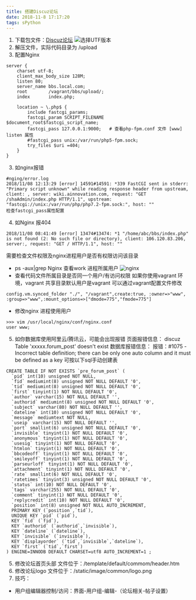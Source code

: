 ```yaml
---
title: 搭建Discuz论坛
date: 2018-11-8 17:17:20
tags: sPython
---
```

1. 下载包文件：[Discuz论坛](http://www.discuz.net/forum-2-1.html)
![选择UTF版本](https://upload-images.jianshu.io/upload_images/14827444-8c3726d4057def02.png?imageMogr2/auto-orient/strip%7CimageView2/2/w/1240)
2. 解压文件，实际代码目录为 /upload
3. 配置Nginx
```
server {
    charset utf-8;
    client_max_body_size 128M;
    listen 80; 
    server_name bbs.local.com;
    root        /vagrant/bbs/upload/;
    index       index.php;  
  
    location ~ \.php$ {
        include fastcgi_params;
        fastcgi_param SCRIPT_FILENAME $document_root$fastcgi_script_name;
        fastcgi_pass 127.0.0.1:9000;   # 查看php-fpm.conf 文件 [www] listen 属性
        #fastcgi_pass unix:/var/run/php5-fpm.sock;
        try_files $uri =404;
    }
}
```
3.  如nginx报错 
```
#nging/error.log
2018/11/08 12:13:29 [error] 14591#14591: *339 FastCGI sent in stderr: "Primary script unknown" while reading response header from upstream, client: , server: wiki.ainnovation.com, request: "GET /shaAdmin/index.php HTTP/1.1", upstream: "fastcgi://unix:/var/run/php/php7.2-fpm.sock:", host: ""
检查fastcgi_pass属性配置
```
4. 如Nginx 报404
```
2018/11/08 08:41:49 [error] 13474#13474: *1 "/home/abc/bbs/index.php" is not found (2: No such file or directory), client: 106.120.83.206, server:, request: "GET / HTTP/1.1", host: ""
```
需要检查文件权限及nginx进程用户是否有权限访问该目录
- ps -aux|grep Nginx 查看work 进程所属用户
![nginx](https://upload-images.jianshu.io/upload_images/14827444-4cc4e7b70cfee588.png?imageMogr2/auto-orient/strip%7CimageView2/2/w/1240)
- 查看代码文件所属目录是否同一个用户/有访问权限
如果你使用vagrant 环境，vagrant 共享目录默认用户是vagrant 可以通过vagrant配置文件修改
```
config.vm.synced_folder "./", "/vagrant",create:true, :owner=>"www", :group=>"www",:mount_options=>["dmode=775","fmode=775"]
```
- 修改nginx 进程使用用户
```
>>> vim /usr/local/nginx/conf/nginx.conf
user www;
```

5. 如你数据库使用阿里云/腾讯云，可能会出现报错
页面报错信息： discuz Table 'xxxxx.forum_post' doesn't exist
数据库报错信息： 报错：#1075 - Incorrect table definition; there can be only one auto column and it must be defined as a key
可按以下sql手动创建表
```
CREATE TABLE IF NOT EXISTS `pre_forum_post` (
  `pid` int(10) unsigned NOT NULL,
  `fid` mediumint(8) unsigned NOT NULL DEFAULT '0',
  `tid` mediumint(8) unsigned NOT NULL DEFAULT '0',
  `first` tinyint(1) NOT NULL DEFAULT '0',
  `author` varchar(15) NOT NULL DEFAULT '',
  `authorid` mediumint(8) unsigned NOT NULL DEFAULT '0',
  `subject` varchar(80) NOT NULL DEFAULT '',
  `dateline` int(10) unsigned NOT NULL DEFAULT '0',
  `message` mediumtext NOT NULL,
  `useip` varchar(15) NOT NULL DEFAULT '',
  `port` smallint(6) unsigned NOT NULL DEFAULT '0',
  `invisible` tinyint(1) NOT NULL DEFAULT '0',
  `anonymous` tinyint(1) NOT NULL DEFAULT '0',
  `usesig` tinyint(1) NOT NULL DEFAULT '0',
  `htmlon` tinyint(1) NOT NULL DEFAULT '0',
  `bbcodeoff` tinyint(1) NOT NULL DEFAULT '0',
  `smileyoff` tinyint(1) NOT NULL DEFAULT '0',
  `parseurloff` tinyint(1) NOT NULL DEFAULT '0',
  `attachment` tinyint(1) NOT NULL DEFAULT '0',
  `rate` smallint(6) NOT NULL DEFAULT '0',
  `ratetimes` tinyint(3) unsigned NOT NULL DEFAULT '0',
  `status` int(10) NOT NULL DEFAULT '0',
  `tags` varchar(255) NOT NULL DEFAULT '0',
  `comment` tinyint(1) NOT NULL DEFAULT '0',
  `replycredit` int(10) NOT NULL DEFAULT '0',
  `position` int(8) unsigned NOT NULL AUTO_INCREMENT,
  PRIMARY KEY (`position`,`tid`),
  UNIQUE KEY `pid` (`pid`),
  KEY `fid` (`fid`),
  KEY `authorid` (`authorid`,`invisible`),
  KEY `dateline` (`dateline`),
  KEY `invisible` (`invisible`),
  KEY `displayorder` (`tid`,`invisible`,`dateline`),
  KEY `first` (`tid`,`first`)
) ENGINE=INNODB DEFAULT CHARSET=utf8 AUTO_INCREMENT=1 ;
```

5. 修改论坛首页头部
文件位于：/template/default/commom/header.htm
6. 修改论坛logo
文件位于：/static/image/common/logo.png
7. 技巧：
- 用户组编辑器控制/访问：界面-用户组-编辑-（论坛相关-帖子设置）